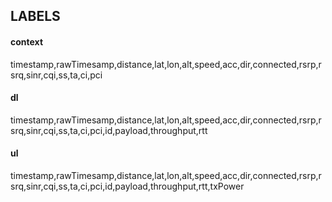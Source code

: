## LABELS

#### context
timestamp,rawTimesamp,distance,lat,lon,alt,speed,acc,dir,connected,rsrp,rsrq,sinr,cqi,ss,ta,ci,pci

#### dl
timestamp,rawTimesamp,distance,lat,lon,alt,speed,acc,dir,connected,rsrp,rsrq,sinr,cqi,ss,ta,ci,pci,id,payload,throughput,rtt

#### ul
timestamp,rawTimesamp,distance,lat,lon,alt,speed,acc,dir,connected,rsrp,rsrq,sinr,cqi,ss,ta,ci,pci,id,payload,throughput,rtt,txPower

